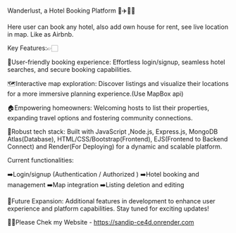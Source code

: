 Wanderlust, a Hotel Booking Platform 🚅✈️📆💼

Here user can book any hotel, also add own house for rent, see live location in map. Like as Airbnb.

Key Features:👉🏻

👥User-friendly booking experience: Effortless login/signup, seamless hotel searches, and secure booking capabilities.

🗺️Interactive map exploration: Discover listings and visualize their locations for a more immersive planning experience.(Use MapBox api)

🏠Empowering homeowners: Welcoming hosts to list their properties, expanding travel options and fostering community connections.

🎯Robust tech stack: Built with JavaScript ,Node.js, Express.js, MongoDB Atlas(Database), HTML/CSS/Bootstrap(Frontend), EJS(Frontend to Backend Connect) and Render(For Deploying) for a dynamic and scalable platform.

Current functionalities:

➡️Login/signup (Authentication / Authorized ) ➡️Hotel booking and management ➡️Map integration ➡️Listing deletion and editing

🔮Future Expansion: Additional features in development to enhance user experience and platform capabilities. Stay tuned for exciting updates!

🙏🏻Please Chek my Website - https://sandip-ce4d.onrender.com
